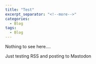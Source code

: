 ```yaml
---
title: "Test"
excerpt_separator: "<!--more-->"
categories:
  - Blog
tags:
  - Blog
---
```


Nothing to see here....
<!--more-->

Just testing RSS and posting to Mastodon